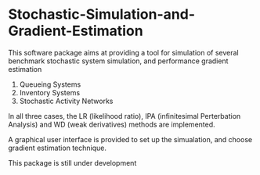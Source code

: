 # Stochastic-Simulation-and-Gradient-Estimation

This software package aims at providing a tool for simulation of several benchmark stochastic system simulation, and performance gradient estimation

1. Queueing Systems
2. Inventory Systems
3. Stochastic Activity Networks

In all three cases, the LR (likelihood ratio), IPA (infinitesimal Perterbation Analysis) and WD (weak derivatives) methods are implemented.

A graphical user interface is provided to set up the simualation, and choose gradient estimation technique.

This package is still under development
